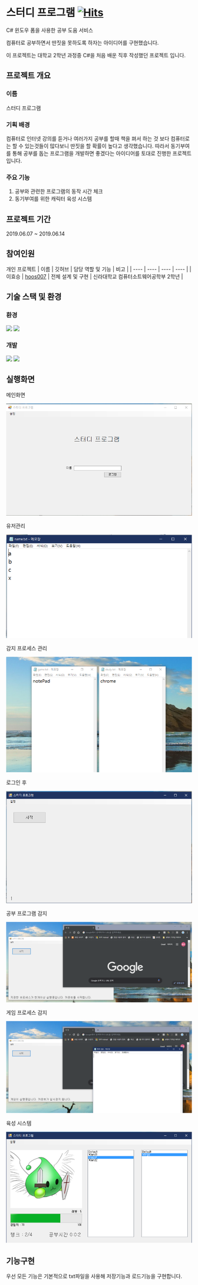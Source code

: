 # **스터디 프로그램** [![Hits](https://hits.seeyoufarm.com/api/count/incr/badge.svg?url=https%3A%2F%2Fgithub.com%2Fhoos007%2FUnivAssignment-StudyProgram&count_bg=%2379C83D&title_bg=%23555555&icon=&icon_color=%23E7E7E7&title=hits&edge_flat=false)](https://hits.seeyoufarm.com)
C# 윈도우 폼을 사용한 공부 도움 서비스

컴퓨터로 공부하면서 딴짓을 못하도록 하자는 아이디어를 구현했습니다.

이 프로젝트는 대학교 2학년 과정중 C#을 처음 배운 직후 작성했던 프로젝트 입니다.
## 프로젝트 개요
### 이름
스터디 프로그램

### 기획 배경
컴퓨터로 인터넷 강의를 듣거나 여러가지 공부를 할때 책을 펴서 하는 것 보다 컴퓨터로는 할 수 있는것들이 많다보니 딴짓을 할 확률이 높다고 생각했습니다. 따라서 동기부여를 통해 공부를 돕는 프로그램을 개발하면 좋겠다는 아이디어를 토대로 진행한 프로젝트 입니다.

### 주요 기능
1. 공부와 관련한 프로그램의 동작 시간 체크
2. 동기부여를 위한 캐릭터 육성 시스템

## 프로젝트 기간
2019.06.07 ~ 2019.06.14

## 참여인원
개인 프로젝트
| 이름 | 깃허브 | 담당 역할 및 기능 | 비고 |
| ---- | ---- | ---- | ---- |
| 이효승 | [hoos007](https://github.com/hoos007) | 전체 설계 및 구현 | 신라대학교 컴퓨터소트웨어공학부 2학년 |

## 기술 스택 및 환경
### 환경
<img src="https://img.shields.io/badge/windows-0078D4?style=for-the-badge&logo=windows&logoColor=white"> <img src="https://img.shields.io/badge/.NET-512BD4?style=for-the-badge&logo=.net&logoColor=white">

### 개발
<img src="https://img.shields.io/badge/visual studio-5C2D91?style=for-the-badge&logo=visualstudio&logoColor=white"> <img src="https://img.shields.io/badge/C Sharp-239120?style=for-the-badge&logo=csharp&logoColor=white">

## 실행화면
메인화면

<img src="readme_img/메인 페이지.png">

유저관리

<img src="readme_img/유저관리.png">

감지 프로세스 관리

<img src="readme_img/감지 프로세스 관리.png">

로그인 후

<img src="readme_img/로그인 후.png">

공부 프로그램 감지

<img src="readme_img/공부 프로그램 감지.png">

게임 프로세스 감지

<img src="readme_img/게임 프로세스 감지.png">

육성 시스템

<img src="readme_img/육성 시스템.png">

## 기능구현
우선 모든 기능은 기본적으로 txt파일을 사용해 저장기능과 로드기능을 구현합니다.
